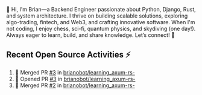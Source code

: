 👋 Hi, I'm Brian—a Backend Engineer passionate about Python, Django, Rust, and system architecture. I thrive on building scalable solutions, exploring algo-trading, fintech, and Web3, and crafting innovative software. When I'm not coding, I enjoy chess, sci-fi, quantum physics, and skydiving (one day!). Always eager to learn, build, and share knowledge. Let’s connect! 🚀

## Recent Open Source Activities ⚡️
<!--START_SECTION:activity-->
1. 🎉 Merged PR [#3](https://github.com/brianobot/learning_axum-rs-/pull/3) in [brianobot/learning_axum-rs-](https://github.com/brianobot/learning_axum-rs-)
2. 💪 Opened PR [#3](https://github.com/brianobot/learning_axum-rs-/pull/3) in [brianobot/learning_axum-rs-](https://github.com/brianobot/learning_axum-rs-)
3. 🎉 Merged PR [#2](https://github.com/brianobot/learning_axum-rs-/pull/2) in [brianobot/learning_axum-rs-](https://github.com/brianobot/learning_axum-rs-)
<!--END_SECTION:activity-->

<!--
brianobot/brianobot is a ✨ special ✨ repository because its `README.md` (this file) appears on your GitHub profile.
You can click the Preview link to take a look at your changes.
--->
